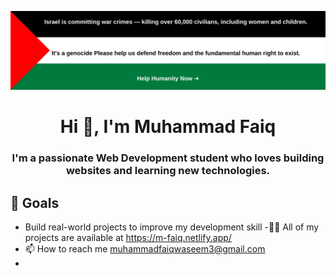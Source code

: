 [![Stand With Palestine](https://github.com/standforhumanity/stand-with-palestine/blob/main/Banners/Banner1.svg)](https://stand-with-palestine.vercel.app)

# <h1 align="center">Hi 👋, I'm Muhammad Faiq</h1>
 <h3 align="center">I'm a passionate Web Development student who loves building websites and learning new technologies.</h3>

 ## 🎯 Goals
 - Build real-world projects to improve my development skill
-👨‍💻 All of my projects are available at  https://m-faiq.netlify.app/
- 📫 How to reach me muhammadfaiqwaseem3@gmail.com
- 
<!---
Faiqwaseem/Faiqwaseem is a ✨ special ✨ repository because its `README.md` (this file) appears on your GitHub profile.
You can click the Preview link to take a look at your changes.
--->
